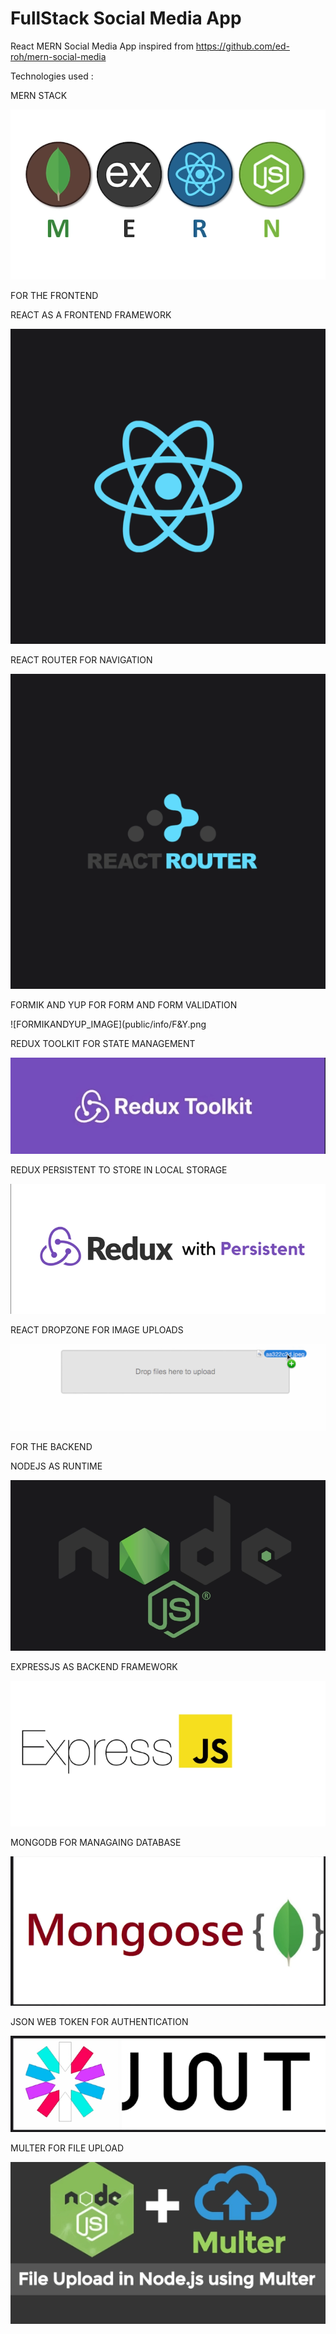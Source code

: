 # FullStack Social Media App

React MERN Social Media App inspired from <https://github.com/ed-roh/mern-social-media>

Technologies used :

MERN STACK

![MERN_IMAGE](public/info/MERN.png)

FOR THE FRONTEND

REACT AS A FRONTEND FRAMEWORK

![REACT_IMAGE](public/info/REACT.png)

REACT ROUTER FOR NAVIGATION

![REACT_ROUTER_IMAGE](public/info/ROUTER.png)

FORMIK AND YUP FOR FORM AND FORM VALIDATION

![FORMIKANDYUP_IMAGE](public/info/F&Y.png

REDUX TOOLKIT FOR STATE MANAGEMENT

![REDUX_TOOLKIT_IMAGE](public/info/REDUXT.png)

REDUX PERSISTENT TO STORE IN LOCAL STORAGE

![REDUX_PERSISTENT_IMAGE](public/info/REDUXP.png)

REACT DROPZONE FOR IMAGE UPLOADS

![REACT_DROPZONE_IMAGE](public/info/DROPZONE.png)

FOR THE BACKEND

NODEJS AS RUNTIME

![NODEJS_IMAGE](public/info/NJS.png)

EXPRESSJS AS BACKEND FRAMEWORK

![EXPRESSJS_IMAGE](public/info/EJS.png)

MONGODB FOR MANAGAING DATABASE

![MONGOOSE_IMAGE](public/info/MDB.png)

JSON WEB TOKEN FOR AUTHENTICATION

![JSONWEBTOKEN_IMAGE](public/info/JWT.png)

MULTER FOR FILE UPLOAD

![MULTER_IMAGE](public/info/MULTER.png)
